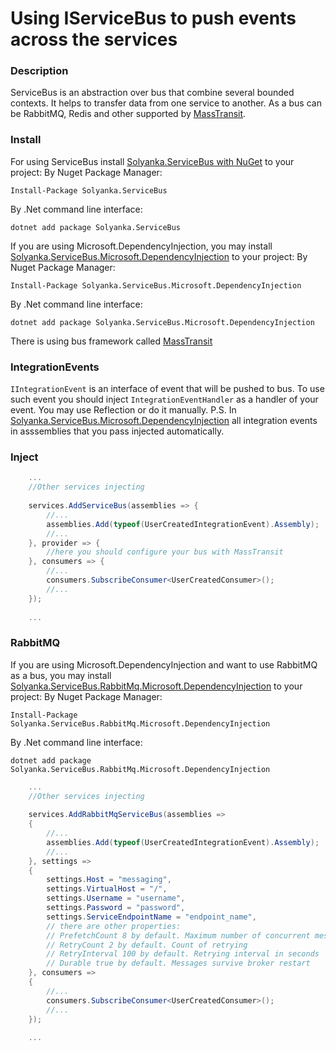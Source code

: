Using IServiceBus to push events across the services
===

### Description

ServiceBus is an abstraction over bus that combine several bounded contexts. It helps to transfer data from one service to another. As a bus can be RabbitMQ, Redis and other supported by [MassTransit](https://github.com/MassTransit/MassTransit).

### Install

For using ServiceBus install [Solyanka.ServiceBus with NuGet](https://www.nuget.org/packages/Solyanka.ServiceBus) to your project:
By Nuget Package Manager:

    Install-Package Solyanka.ServiceBus

By .Net command line interface:

    dotnet add package Solyanka.ServiceBus


If you are using Microsoft.DependencyInjection, you may install [Solyanka.ServiceBus.Microsoft.DependencyInjection](https://www.nuget.org/packages/Solyanka.ServiceBus.Microsoft.DependencyInjection) to your project:
By Nuget Package Manager:

    Install-Package Solyanka.ServiceBus.Microsoft.DependencyInjection

By .Net command line interface:

    dotnet add package Solyanka.ServiceBus.Microsoft.DependencyInjection


There is using bus framework called [MassTransit](https://github.com/MassTransit/MassTransit)

### IntegrationEvents

`IIntegrationEvent` is an interface of event that will be pushed to bus. To use such event you should inject `IntegrationEventHandler` as a handler of your event. You may use Reflection or do it manually.
P.S. In [Solyanka.ServiceBus.Microsoft.DependencyInjection](https://www.nuget.org/packages/Solyanka.ServiceBus.Microsoft.DependencyInjection) all integration events in asssemblies that you pass injected automatically.

### Inject

```csharp
    ...
    //Other services injecting
    
    services.AddServiceBus(assemblies => {
        //...
        assemblies.Add(typeof(UserCreatedIntegrationEvent).Assembly);
        //...
    }, provider => {
        //here you should configure your bus with MassTransit
    }, consumers => {
        //...
        consumers.SubscribeConsumer<UserCreatedConsumer>();
        //...
    });
    
    ...
```


### RabbitMQ

If you are using Microsoft.DependencyInjection and want to use RabbitMQ as a bus, you may install [Solyanka.ServiceBus.RabbitMq.Microsoft.DependencyInjection](https://www.nuget.org/packages/Solyanka.ServiceBus.RabbitMq.Microsoft.DependencyInjection) to your project:
By Nuget Package Manager:

    Install-Package Solyanka.ServiceBus.RabbitMq.Microsoft.DependencyInjection

By .Net command line interface:

    dotnet add package Solyanka.ServiceBus.RabbitMq.Microsoft.DependencyInjection
    

```csharp
    ...
    //Other services injecting
    
    services.AddRabbitMqServiceBus(assemblies => 
    {
        //...
        assemblies.Add(typeof(UserCreatedIntegrationEvent).Assembly);
        //...
    }, settings => 
    {
        settings.Host = "messaging",
        settings.VirtualHost = "/",
        settings.Username = "username",
        settings.Password = "password",
        settings.ServiceEndpointName = "endpoint_name",
        // there are other properties:
        // PrefetchCount 8 by default. Maximum number of concurrent messages that are consumed
        // RetryCount 2 by default. Count of retrying
        // RetryInterval 100 by default. Retrying interval in seconds
        // Durable true by default. Messages survive broker restart
    }, consumers => 
    {
        //...
        consumers.SubscribeConsumer<UserCreatedConsumer>();
        //...
    });
    
    ...
```